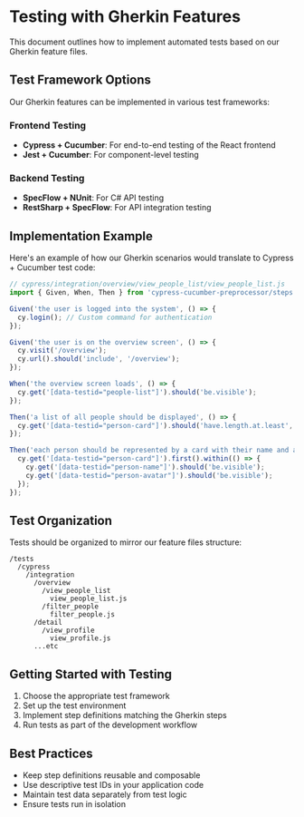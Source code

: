 # Testing with Gherkin Features

This document outlines how to implement automated tests based on our Gherkin feature files.

## Test Framework Options

Our Gherkin features can be implemented in various test frameworks:

### Frontend Testing
- **Cypress + Cucumber**: For end-to-end testing of the React frontend
- **Jest + Cucumber**: For component-level testing

### Backend Testing
- **SpecFlow + NUnit**: For C# API testing
- **RestSharp + SpecFlow**: For API integration testing

## Implementation Example

Here's an example of how our Gherkin scenarios would translate to Cypress + Cucumber test code:

```javascript
// cypress/integration/overview/view_people_list/view_people_list.js
import { Given, When, Then } from 'cypress-cucumber-preprocessor/steps';

Given('the user is logged into the system', () => {
  cy.login(); // Custom command for authentication
});

Given('the user is on the overview screen', () => {
  cy.visit('/overview');
  cy.url().should('include', '/overview');
});

When('the overview screen loads', () => {
  cy.get('[data-testid="people-list"]').should('be.visible');
});

Then('a list of all people should be displayed', () => {
  cy.get('[data-testid="person-card"]').should('have.length.at.least', 1);
});

Then('each person should be represented by a card with their name and avatar', () => {
  cy.get('[data-testid="person-card"]').first().within(() => {
    cy.get('[data-testid="person-name"]').should('be.visible');
    cy.get('[data-testid="person-avatar"]').should('be.visible');
  });
});
```

## Test Organization

Tests should be organized to mirror our feature files structure:

```
/tests
  /cypress
    /integration
      /overview
        /view_people_list
          view_people_list.js
        /filter_people
          filter_people.js
      /detail
        /view_profile
          view_profile.js
      ...etc
```

## Getting Started with Testing

1. Choose the appropriate test framework
2. Set up the test environment
3. Implement step definitions matching the Gherkin steps
4. Run tests as part of the development workflow

## Best Practices

- Keep step definitions reusable and composable
- Use descriptive test IDs in your application code
- Maintain test data separately from test logic
- Ensure tests run in isolation
